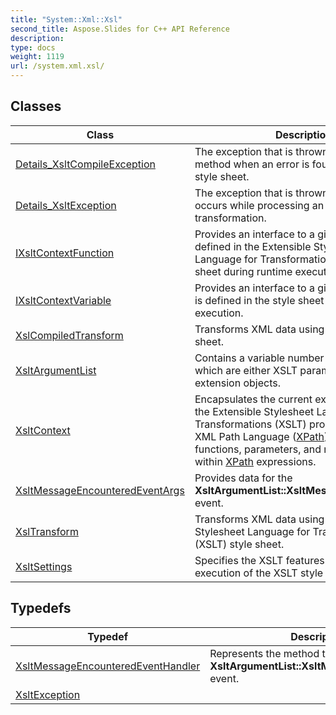 ```yaml
---
title: "System::Xml::Xsl"
second_title: Aspose.Slides for C++ API Reference
description: 
type: docs
weight: 1119
url: /system.xml.xsl/
---
```




## Classes

| Class | Description |
| --- | --- |
| [Details_XsltCompileException](./details_xsltcompileexception/) | The exception that is thrown by the **Load** method when an error is found in the XSLT style sheet. |
| [Details_XsltException](./details_xsltexception/) | The exception that is thrown when an error occurs while processing an XSLT transformation. |
| [IXsltContextFunction](./ixsltcontextfunction/) | Provides an interface to a given function defined in the Extensible Stylesheet Language for Transformations (XSLT) style sheet during runtime execution. |
| [IXsltContextVariable](./ixsltcontextvariable/) | Provides an interface to a given variable that is defined in the style sheet during runtime execution. |
| [XslCompiledTransform](./xslcompiledtransform/) | Transforms XML data using an XSLT style sheet. |
| [XsltArgumentList](./xsltargumentlist/) | Contains a variable number of arguments which are either XSLT parameters or extension objects. |
| [XsltContext](./xsltcontext/) | Encapsulates the current execution context of the Extensible Stylesheet Language for Transformations (XSLT) processor allowing XML Path Language ([XPath](../system.xml.xpath/)) to resolve functions, parameters, and namespaces within [XPath](../system.xml.xpath/) expressions. |
| [XsltMessageEncounteredEventArgs](./xsltmessageencounteredeventargs/) | Provides data for the **XsltArgumentList::XsltMessageEncountered** event. |
| [XslTransform](./xsltransform/) | Transforms XML data using an Extensible Stylesheet Language for Transformations (XSLT) style sheet. |
| [XsltSettings](./xsltsettings/) | Specifies the XSLT features to support during execution of the XSLT style sheet. |
## Typedefs

| Typedef | Description |
| --- | --- |
| [XsltMessageEncounteredEventHandler](./xsltmessageencounteredeventhandler/) | Represents the method that will handle the **XsltArgumentList::XsltMessageEncountered** event. |
| [XsltException](./xsltexception/) |  |
